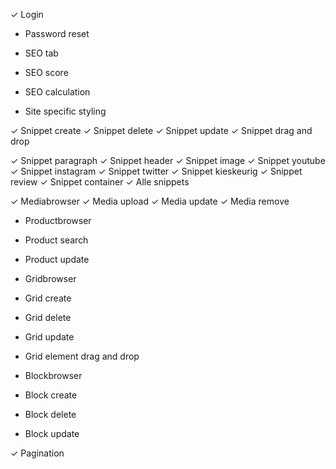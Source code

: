 ✓ Login
- Password reset

- SEO tab
- SEO score
- SEO calculation

- Site specific styling

✓ Snippet create
✓ Snippet delete
✓ Snippet update
✓ Snippet drag and drop

✓ Snippet paragraph
✓ Snippet header
✓ Snippet image
✓ Snippet youtube
✓ Snippet instagram
✓ Snippet twitter
✓ Snippet kieskeurig
✓ Snippet review
✓ Snippet container
✓ Alle snippets

✓ Mediabrowser
✓ Media upload
✓ Media update
✓ Media remove

- Productbrowser
- Product search
- Product update

- Gridbrowser
- Grid create
- Grid delete
- Grid update
- Grid element drag and drop

- Blockbrowser
- Block create
- Block delete
- Block update

✓ Pagination

